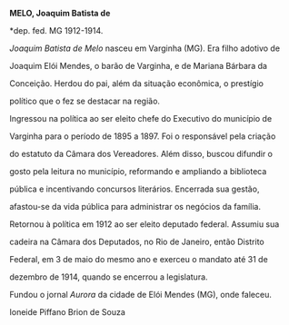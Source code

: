 **MELO, Joaquim Batista de**



\*dep. fed. MG 1912-1914.



*Joaquim Batista de Melo* nasceu em Varginha (MG). Era filho adotivo de

Joaquim Elói Mendes, o barão de Varginha, e de Mariana Bárbara da

Conceição. Herdou do pai, além da situação econômica, o prestígio

político que o fez se destacar na região.



Ingressou na política ao ser eleito chefe do Executivo do município de

Varginha para o período de 1895 a 1897. Foi o responsável pela criação

do estatuto da Câmara dos Vereadores. Além disso, buscou difundir o

gosto pela leitura no município, reformando e ampliando a biblioteca

pública e incentivando concursos literários. Encerrada sua gestão,

afastou-se da vida pública para administrar os negócios da família.

Retornou à política em 1912 ao ser eleito deputado federal. Assumiu sua

cadeira na Câmara dos Deputados, no Rio de Janeiro, então Distrito

Federal, em 3 de maio do mesmo ano e exerceu o mandato até 31 de

dezembro de 1914, quando se encerrou a legislatura.



Fundou o jornal *Aurora* da cidade de Elói Mendes (MG), onde faleceu.



Ioneide Piffano Brion de Souza



